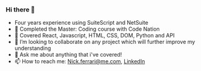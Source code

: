### Hi there 👋

- Four years experience using SuiteScript and NetSuite
- 🌱 Completed the Master: Coding course with Code Nation 
- 🔭 Covered React, Javascript, HTML, CSS, DOM, Python and API
- 👯 I’m looking to collaborate on any project which will further improve my understanding
- 💬 Ask me about anything that i've covered!
- 📫 How to reach me: Nick.ferrari@me.com, [LinkedIn](https://www.linkedin.com/in/nicholas-ferrari-126a47116/)
